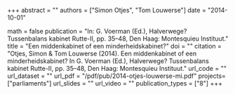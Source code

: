 +++
abstract = ""
authors = ["Simon Otjes", "Tom Louwerse"]
date = "2014-10-01"

math = false
publication = "In: G. Voerman (Ed.), Halverwege? Tussenbalans kabinet Rutte-II, pp. 35–48, Den Haag: Montesquieu Instituut."
title = "Een middenkabinet of een minderheidskabinet?"
doi = ""
citation = "Otjes, Simon & Tom Louwerse (2014). Een middenkabinet of een minderheidskabinet? In G. Voerman (Ed.), Halverwege? Tussenbalans kabinet Rutte-II, pp. 35–48, Den Haag: Montesquieu Instituut."
url_code = ""
url_dataset = ""
url_pdf = "/pdf/pub/2014-otjes-louwerse-mi.pdf"
projects= ["parliaments"]
url_slides = ""
url_video = ""
publication_types = ["8"]
+++
